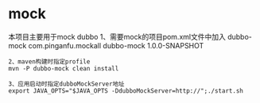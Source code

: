 # mock
本项目主要用于mock dubbo
1、需要mock的项目pom.xml文件中加入
<profiles>
		<profile>
			<id>dubbo-mock</id>
			<dependencies>
				<dependency>
					<groupId>com.pinganfu.mockall</groupId>
					<artifactId>dubbo-mock</artifactId>
					<version>1.0.0-SNAPSHOT</version>
				</dependency>
			</dependencies>
		</profile>
	</profiles>
	
	2、maven构建时指定profile
	mvn -P dubbo-mock clean install
	
	3、应用启动时指定dubboMockServer地址
	export JAVA_OPTS="$JAVA_OPTS -DdubboMockServer=http://";./start.sh
